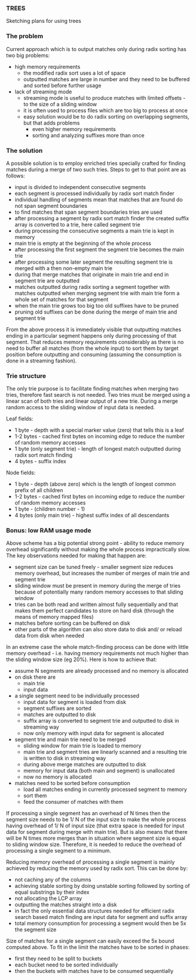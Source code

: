 ### TREES

Sketching plans for using trees

### The problem

Current approach which is to output matches only during radix sorting has two
big problems:
- high memory requirements
  - the modified radix sort uses a lot of space
  - outputted matches are large in number and they need to be buffered and
    sorted before further usage
- lack of streaming mode
  - streaming mode is useful to produce matches with limited offsets - to the
    size of a sliding window 
  - it is often used to process files which are too big to process at once
  - easy solution would be to do radix sorting on overlapping segments, but that
    adds problems
    - even higher memory requirements
    - sorting and analyzing suffixes more than once

### The solution

A possible solution is to employ enriched tries specially crafted for finding
matches during a merge of two such tries. Steps to get to that point are as
follows:
- input is divided to independent consecutive segments
- each segment is processed individually by radix sort match finder
- individual handling of segments mean that matches that are found do not span
  segment boundaries
- to find matches that span segment boundaries tries are used
- after processing a segment by radix sort match finder the created suffix array
  is converted to a trie, here called segment trie
- during processing the consecutive segments a main trie is kept in memory
- main trie is empty at the beginning of the whole process
- after processing the first segment the segment trie becomes the main trie
- after processing some later segment the resulting segment trie is merged with
  a then non-empty main trie
- during that merge matches that originate in main trie and end in segment trie
  are outputted
- matches outputted during radix sorting a segment together with matches
  outputted when merging segment trie with main trie form a whole set of matches
  for that segment
- when the main trie grows too big too old suffixes have to be pruned
- pruning old suffixes can be done during the merge of main trie and segment
  trie

From the above process it is immediately visible that outputting matches ending
in a particular segment happens only during processing of that segment. That
reduces memory requirements considerably as there is no need to buffer all
matches (from the whole input) to sort them by target position before outputting
and consuming (assuming the consumption is done in a streaming fashion).

### Trie structure

The only trie purpose is to facilitate finding matches when merging two tries,
therefore fast search is not needed. Two tries must be merged using a linear
scan of both tries and linear output of a new trie. During a merge random access
to the sliding window of input data is needed.

Leaf fields:
- 1 byte - depth with a special marker value (zero) that tells this is a leaf
- 1-2 bytes - cached first bytes on incoming edge to reduce the number of random
  memory accesses
- 1 byte (only segment trie) - length of longest match outputted during radix
  sort match finding
- 4 bytes - suffix index

Node fields:
- 1 byte - depth (above zero) which is the length of longest common prefix of
  all children
- 1-2 bytes - cached first bytes on incoming edge to reduce the number of random
  memory accesses
- 1 byte - (children number - 1)
- 4 bytes (only main trie) - highest suffix index of all descendants

### Bonus: low RAM usage mode

Above scheme has a big potential strong point - ability to reduce memory
overhead significantly without making the whole process impractically slow. The
key observations needed for making that happen are:
- segment size can be tuned freely - smaller segment size reduces memory
  overhead, but increases the number of merges of main trie and segment trie
- sliding window must be present in memory during the merge of tries because of
  potentially many random memory accesses to that sliding window
- tries can be both read and written almost fully sequentially and that makes
  them perfect candidates to store on hard disk (through the means of memory
  mapped files)
- matches before sorting can be buffered on disk
- other parts of the algorithm can also store data to disk and/ or reload data
  from disk when needed
  
In an extreme case the whole match-finding process can be done with little
memory overhead - i.e. having memory requirements not much higher than the
sliding window size (eg 20%). Here is how to achieve that:
- assume N segments are already processed and no memory is allocated
- on disk there are
  - main trie
  - input data
- a single segment need to be individually processed
  - input data for segment is loaded from disk
  - segment suffixes are sorted
  - matches are outputted to disk
  - suffix array is converted to segment trie and outputted to disk in streaming
    way
  - now only memory with input data for segment is allocated
- segment trie and main trie need to be merged
  - sliding window for main trie is loaded to memory
  - main trie and segment tries are linearly scanned and a resulting trie is
    written to disk in streaming way
  - during above merge matches are outputted to disk
  - memory for input data (both main and segment) is unallocated
  - now no memory is allocated
- matches need to be sorted before consumption
  - load all matches ending in currently processed segment to memory
  - sort them
  - feed the consumer of matches with them
  
If processing a single segment has an overhead of N times then the segment 
size needs to be 1/ N of the input size to make the whole process having
overhead of 1/ N of input size (that extra space is needed for input data for
segment during merge with main trie). But is also means that there will be N
times more merges than in situation where segment size is equal to sliding
window size. Therefore, it is needed to reduce the overhead of processing a
single segment to a minimum.

Reducing memory overhead of processing a single segment is mainly achieved by
reducing the memory used by radix sort. This can be done by:
- not caching any of the columns
- achieving stable sorting by doing unstable sorting followed by sorting of
  equal substrings by their index
- not allocating the LCP array
- outputting the matches straight into a disk
- in fact the only essential data structures needed for efficient radix search
  based match finding are input data for segment and suffix array
- total memory consumption for processing a segment would then be 5x the segment
  size

Size of matches for a single segment can easily exceed the 5x bound computed
above. To fit in the limit the matches have to be sorted in phases:
- first they need to be split to buckets
- each bucket need to be sorted individually
- then the buckets with matches have to be consumed sequentially
